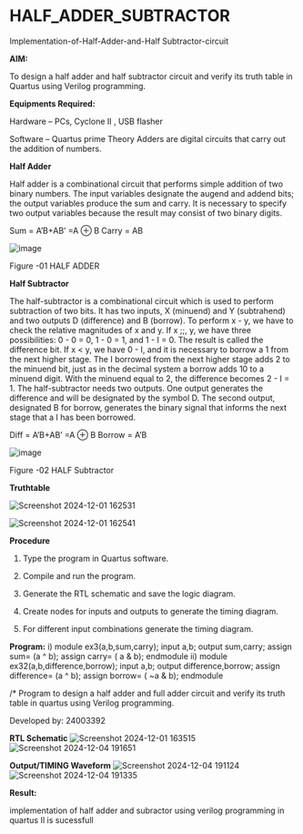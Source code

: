 # HALF_ADDER_SUBTRACTOR

Implementation-of-Half-Adder-and-Half Subtractor-circuit

**AIM:**

To design a half adder and half subtractor circuit and verify its truth table in Quartus using Verilog programming.

**Equipments Required:**

Hardware – PCs, Cyclone II , USB flasher 

Software – Quartus prime Theory Adders are digital circuits that carry out the addition of numbers.

**Half Adder**

Half adder is a combinational circuit that performs simple addition of two binary numbers. The input variables designate the augend and addend bits; the output variables produce the sum and carry. It is necessary to specify two output variables because the result may consist of two binary digits.

Sum = A’B+AB’ =A ⊕ B Carry = AB

![image](https://github.com/naavaneetha/HALF_ADDER_SUBTRACTOR/assets/154305477/bd4a0b2c-cdbc-4184-ab08-81578f121e1f)

Figure -01 HALF ADDER

**Half Subtractor**

The half-subtractor is a combinational circuit which is used to perform subtraction of two bits. It has two inputs, X (minuend) and Y (subtrahend) and two outputs D (difference) and B (borrow). To perform x - y, we have to check the relative magnitudes of x and y. If x ;;, y, we have three possibilities: 0 - 0 = 0, 1 - 0 = 1, and 1 - I = 0. The result is called the difference bit. If x < y, we have 0 - I, and it is necessary to borrow a 1 from the next higher stage. The I borrowed from the next higher stage adds 2 to the minuend bit, just as in the decimal system a borrow adds 10 to a minuend digit. With the minuend equal to 2, the difference becomes 2 - I = 1. The half-subtractor needs two outputs. One output generates the difference and will be designated by the symbol D. The second output, designated B for borrow, generates the binary signal that informs the next stage that a I has been borrowed. 

Diff = A’B+AB’ =A ⊕ B
Borrow = A’B

 ![image](https://github.com/naavaneetha/HALF_ADDER_SUBTRACTOR/assets/154305477/d76b099c-513f-4e7c-843a-e2fd028a531a)

Figure -02 HALF Subtractor

**Truthtable**

![Screenshot 2024-12-01 162531](https://github.com/user-attachments/assets/c697e353-6bef-456e-9074-213b412b52f0)

![Screenshot 2024-12-01 162541](https://github.com/user-attachments/assets/76fd15a1-0abe-4974-9ded-1db0a6f7a666)



**Procedure**

1.	Type the program in Quartus software.

2.	Compile and run the program.

3.	Generate the RTL schematic and save the logic diagram.

4.	Create nodes for inputs and outputs to generate the timing diagram.

5.	For different input combinations generate the timing diagram.


**Program:**
i)
module ex3(a,b,sum,carry);
input a,b;
output sum,carry;
assign sum= (a ^ b);
assign carry= ( a & b);
endmodule
ii)
module ex32(a,b,difference,borrow);
input a,b;
output difference,borrow;
assign difference= (a ^ b);
assign borrow= ( ~a & b);
endmodule



/* Program to design a half adder and full adder circuit and verify its truth table in quartus using Verilog programming.

Developed by: 24003392

**RTL Schematic**
![Screenshot 2024-12-01 163515](https://github.com/user-attachments/assets/868d35c1-5724-44ae-8247-121b6bff2d3e)
![Screenshot 2024-12-04 191651](https://github.com/user-attachments/assets/e2945e13-068e-478e-9bed-41051bfbffc7)



**Output/TIMING Waveform**
![Screenshot 2024-12-04 191124](https://github.com/user-attachments/assets/c60e7900-d612-4a27-b011-171abfb63756)
![Screenshot 2024-12-04 191335](https://github.com/user-attachments/assets/f9ebd1d3-0912-4f17-85e3-2f1d5f9d2e91)




**Result:**

implementation of half adder and subractor using verilog programming in quartus II is sucessfull

